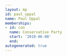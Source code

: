 ```yaml
---
layout: mp
id: paul_uppal
name: Paul Uppal
memberships:
- id: con
  name: Conservative Party
  start: '2010-06-08'
  end: 
autogenerated: true
---
```

